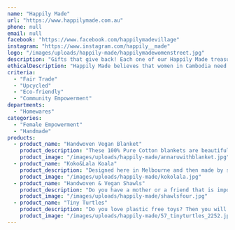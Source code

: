 ```yaml
---
name: "Happily Made"
url: "https://www.happilymade.com.au"
phone: null
email: null
facebook: "https://www.facebook.com/happilymadevillage"
instagram: "https://www.instagram.com/happily__made"
logo: "/images/uploads/happily-made/happilymadewomenstreet.jpg"
description: "Gifts that give back! Each one of our Happily Made treasures create jobs for women in Cambodia who are determined to make a better future for themselves and their families."
ethicalDescription: "Happily Made believes that women in Cambodia need our trade....not aid. Creating home based jobs so that the women can stay home with their families and make a flexible income is our priority. We try to leave as little of an environmental footprint as possible with all our treasures being made by hand and our textiles are dyed with natural colours that don't contaminate the local waterways."
criteria:
  - "Fair Trade"
  - "Upcycled"
  - "Eco-friendly"
  - "Community Empowerment"
departments:
  - "Homewares"
categories:
  - "Female Empowerment"
  - "Handmade"
products:
  - product_name: "Handwoven Vegan Blanket"
    product_description: "These 100% Pure Cotton blankets are beautiful to use all year around. Perfect as a meaningful gift for socially conscious friends and family. \r\n130x190cms \r\nComes in a lovely cotton gift bag"
    product_image: "/images/uploads/happily-made/annaruwithblanket.jpg"
  - product_name: "Koko&Lala Koala"
    product_description: "Designed here in Melbourne and then made by some very clever women in Cambodia. This Koala pair is our cuddliest Happily Made family member with the fluffiest ears you can imagine. The little koala joey comes in and out of the pouch which makes it a lot of fun for small hands. \r\nVegan friendly"
    product_image: "/images/uploads/happily-made/kokolala.jpg"
  - product_name: "Handwoven & Vegan Shawls"
    product_description: "Do you have a mother or a friend that is impossible to buy for? Then why not surprise them with this gorgeous handwoven shawl that is comfortable to wear all year around? The weavers use traditional techniques but colours and patterns that suit modern tastes. \r\n80x190cms\r\nEach shawl comes in a cotton gift bag"
    product_image: "/images/uploads/happily-made/shawlsfour.jpg"
  - product_name: "Tiny Turtles"
    product_description: "Do you love plastic free toys? Then you will love our Tiny Turtles! This is the most adorable matching game you will ever see with 12 tiny turtles that fit into their mamma or pappa's shell. Perfect for kids with a big imagination. And because it's handmade it truly is a gift that gives back...and will look great in your home!"
    product_image: "/images/uploads/happily-made/57_tinyturtles_2252.jpg"
---
```


